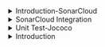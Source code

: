 <details>
<summary>Introduction-SonarCloud</summary>
<br>

  <img width="1068" alt="image" src="https://github.com/rupeshpanwar/quick-bite/assets/75510135/3f58a6bb-0393-4142-beef-587c51d7c26f">

  <img width="1035" alt="image" src="https://github.com/rupeshpanwar/quick-bite/assets/75510135/ad80cd3e-38c4-4636-bc18-8af77ea6a05e">

  <img width="588" alt="image" src="https://github.com/rupeshpanwar/quick-bite/assets/75510135/065d7997-e936-4f75-b795-664fda850b13">
  
</details>

<details>
<summary>SonarCloud Integration</summary>
<br>

  - Login @SQ
  <img width="984" alt="image" src="https://github.com/rupeshpanwar/quick-bite/assets/75510135/4c0642a6-9fde-4e52-a6a6-9712cc838af3">

  <img width="619" alt="image" src="https://github.com/rupeshpanwar/quick-bite/assets/75510135/baf5ae88-ed86-4656-8b40-aa5a712fb427">
  
  ```
  stages:
    - runSAST

  run-sast-job:
      stage: runSAST
      image: maven:3.8.5-openjdk-11-slim
      script: |
        mvn verify package sonar:sonar -Dsonar.host.url=https://sonarcloud.io/ -Dsonar.organization=gitlabdevsecopsintegration - Dsonar.projectKey=gitlabdevsecopsintegration -Dsonar.login=token01 
  ```
   - create organization
   <img width="926" alt="image" src="https://github.com/rupeshpanwar/quick-bite/assets/75510135/f31153cc-8031-4f61-80ec-bc9f9f2380e3">

   <img width="926" alt="image" src="https://github.com/rupeshpanwar/quick-bite/assets/75510135/77df71c3-d17d-48c0-ad89-d2b2263924ec">

   <img width="926" alt="image" src="https://github.com/rupeshpanwar/quick-bite/assets/75510135/9b320be9-e39b-47a2-bdb3-b2f6889c0ce6">

   <img width="926" alt="image" src="https://github.com/rupeshpanwar/quick-bite/assets/75510135/8202ad37-f76e-4c2e-b47e-d6a4c93dbef7">

   - add project key
     <img width="926" alt="image" src="https://github.com/rupeshpanwar/quick-bite/assets/75510135/ff908f88-6e62-4cf6-b08d-676c89f1b740">
    - create security token
     <img width="1054" alt="image" src="https://github.com/rupeshpanwar/quick-bite/assets/75510135/976522d6-b1ce-4ebe-941a-99c2bc5898fc">

     - here is final command to start the scan
     <img width="1054" alt="image" src="https://github.com/rupeshpanwar/quick-bite/assets/75510135/1a5c46ad-6609-455d-b540-bd3ad5caaa49">

     - validate
     <img width="1054" alt="image" src="https://github.com/rupeshpanwar/quick-bite/assets/75510135/5ef75747-1ab1-4472-a3c5-360a5e6fb256">

     <img width="1054" alt="image" src="https://github.com/rupeshpanwar/quick-bite/assets/75510135/9dd77895-fd66-4055-9b40-c342e334d649">

    - create custom Quality Gate
    
    ```
    1) Create Custom Quality Gate in SonarCloud and Add conditions to the Quality Gate
    2) Assign this Quality Gate to the Project
    3) Add script in .gitlab-ci.yml file to enable quality gate check (Note: This will fail your build in case Quality Gate fails)
    
    sleep 5
    apt-get update
    apt-get -y install curl jq 
    quality_status=$(curl -s -u 14ad4797c02810a818f21384add02744d3f9e34d: https://sonarcloud.io/api/qualitygates/project_status?projectKey=gitLabdevsecopsintegration | jq -r '.projectStatus.status')
    echo "SonarCloud Analysis Status is $quality_status"; 
    if [[ $quality_status == "ERROR" ]] ; then exit 1;fi
    
    
    -----------Sample JSON Response from SonarCloud or SonarQube Quality Gate API---------------------
    
    {
    	"projectStatus": {
    		"status": "ERROR",
    		"conditions": [
    			{
    				"status": "ERROR",
    				"metricKey": "coverage",
    				"comparator": "LT",
    				"errorThreshold": "90",
    				"actualValue": "0.0"
    			}
    		],
    		"periods": [],
    		"ignoredConditions": false
    	}
    }
    ```


    ```
    stages:
    - runSAST

    run-sast-job:
        stage: runSAST
        image: maven:3.8.5-openjdk-11-slim
        script: |
          apt-get update
          apt-get -y install curl jq
          mvn verify package sonar:sonar -Dsonar.host.url=https://sonarcloud.io/ -Dsonar.organization=gitlabdevsecopsintegrtion -Dsonar.projectKey=gitLabdevsecopsintegration -Dsonar.login=14ad4797c02810a818f21384add02744d3f9e34d
          sleep 5 
          quality_status=$(curl -s -u 14ad4797c02810a818f21384add02744d3f9e34d: https://sonarcloud.io/api/qualitygates/project_status?projectKey=gitLabdevsecopsintegration | jq -r '.projectStatus.status')
          echo "SonarCloud Analysis Status is $quality_status"; 
          if [[ $quality_status == "ERROR" ]] ; then exit 1;fi
    ```

    <img width="1054" alt="image" src="https://github.com/rupeshpanwar/quick-bite/assets/75510135/c8407952-8b96-413e-8d9f-069a71d20311">

    
</details>

<details>
<summary>Unit Test-Jococo</summary>
<br>

  <img width="1054" alt="image" src="https://github.com/rupeshpanwar/quick-bite/assets/75510135/7cf48b23-6826-44d0-a9d3-896bd1b20b2f">

  - Test
  <img width="1054" alt="image" src="https://github.com/rupeshpanwar/quick-bite/assets/75510135/7edfbaf0-30e9-47dd-9f80-b26b76529628">

  - JUnit plugin
  <img width="1054" alt="image" src="https://github.com/rupeshpanwar/quick-bite/assets/75510135/e967ea95-d851-4de4-aafb-f0214f6c23b3">

  - Jococo plugin & report 
 <img width="1054" alt="image" src="https://github.com/rupeshpanwar/quick-bite/assets/75510135/20c9d2f3-be3f-45b7-aed9-2501e79bd185">
 <img width="1054" alt="image" src="https://github.com/rupeshpanwar/quick-bite/assets/75510135/e54e0584-3b11-44f8-9221-4a60f41b97fa">

  - Maven verify goal

    ```
    stages:
    - runSAST

    run-sast-job:
        stage: runSAST
        image: maven:3.8.5-openjdk-11-slim
        script: |
          mvn verify package sonar:sonar -Dsonar.host.url=https://sonarcloud.io/ -Dsonar.organization=gitlabdevsecopsintegration -Dsonar.projectKey=gitlabdevsecopsintegration -Dsonar.login=2fda8f4a1af600afbede42c54c868083d8e34c01 
    ```

    <img width="1054" alt="image" src="https://github.com/rupeshpanwar/quick-bite/assets/75510135/f9be07f1-a0b2-4522-a77a-ef49fe8a83e1">
    - validate
    <img width="1054" alt="image" src="https://github.com/rupeshpanwar/quick-bite/assets/75510135/2ad19c09-03b1-4642-84e5-c14f6f444780">
    
    
</details>


<details>
<summary>Introduction</summary>
<br>
  
</details>
